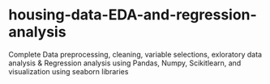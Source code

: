 # housing-data-EDA-and-regression-analysis
Complete Data preprocessing, cleaning, variable selections, exloratory data analysis &amp; Regression analysis using Pandas, Numpy, Scikitlearn, and visualization using seaborn libraries
